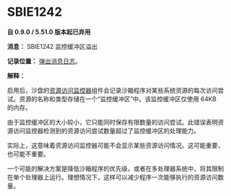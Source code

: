 # SBIE1242

**自 0.9.0 / 5.51.0 版本起已弃用**

**消息：** SBIE1242 监控缓冲区溢出

**记录位置：** [弹出消息日志](PopupMessageLog.md)。

**解释：**

启用后，沙盘的[资源访问监控器](ResourceAccessMonitor.md)组件会记录沙箱程序对某些系统资源的每次访问尝试。资源的名称和类型存储在一个“监控缓冲区”中。该监控缓冲区仅使用 64KB 的内存。

由于监控缓冲区的大小较小，它只能同时保存有限数量的访问尝试。此错误表明资源访问监控器检测到的资源访问尝试数量超过了监控缓冲区的处理能力。

实际上，这意味着资源访问监控器可能不会显示某些资源访问情况。这可能重要，也可能不重要。

一个可能的解决方案是降低沙箱程序的优先级，或者在多处理器系统中，将其限制在单个处理器上运行。理想情况下，这样可以减少程序一次能够执行的资源访问数量。
